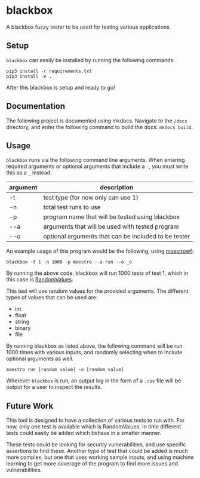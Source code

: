 # blackbox

A blackbox fuzzy tester to be used for testing various applications.

## Setup

`blackbox` can easily be installed by running the following commands:

```
pip3 install -r requirements.txt
pip3 install -e .
```

After this blackbox is setup and ready to go!

## Documentation

The following project is documented using mkdocs. Navigate to the `/docs` directory, and enter the following command to build the docs: `mkdocs build`.

## Usage

`blackbox` runs via the following command line arguments. When entering required arguments or optional arguments that include a `-`, you must write this as a `_` instead.

| argument  | description                                           |
|-----------| ------------------------------------------------------|
| -t        | test type (for now only can use 1)                    |
| -n        | total test runs to use                                |
| -p        | program name that will be tested using blackbox       |
| --a       | arguments that will be used with tested program       |
| --o       | optional arguments that can be included to be tester  |

An example usage of this program would be the following, using [maestrowf](https://github.com/LLNL/maestrowf):

`blackbox -t 1 -n 1000 -p maestro --a run --o _o`

By running the above code, blackbox will run 1000 tests of test 1, which in this case is [RandomValues](/source/fuzzytests/randomvalues/). 

This test will use random values for the provided arguments. The different types of values that can be used are:

- int
- float
- string
- binary
- file

By running blackbox as listed above, the following command will be run 1000 times with various inputs, and randomly selecting when to include optional arguments as well.

`maestro run [random value] -o [random value]`

Wherever `blackbox` is run, an output log in the form of a `.csv` file will be output for a user to inspect the results.

## Future Work

This tool is designed to have a collection of various tests to run with. For now, only one test is available which is RandomValues. In time different tests could easily be added which behave in a smatter manner. 


These tests could be looking for security vulnerabilities, and use specific assertions to find these. Another type of test that could be added is much more complex, but one that uses working sample inputs, and using machine learning to get more coverage of the program to find more issues and vulnerabilities.